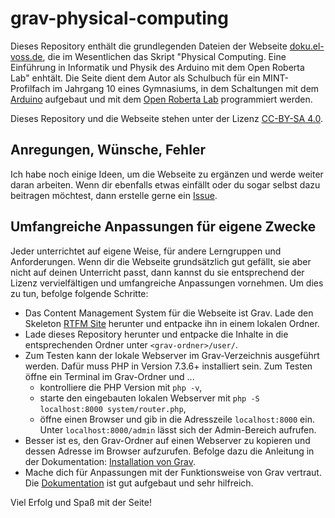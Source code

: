 # grav-physical-computing

Dieses Repository enthält die grundlegenden Dateien der Webseite [doku.el-voss.de](https://doku.el-voss.de/de), die im Wesentlichen das Skript "Physical Computing. Eine Einführung in Informatik und Physik des Arduino mit dem Open Roberta Lab" enhtält. Die Seite dient dem Autor als Schulbuch für ein MINT-Profilfach im Jahrgang 10 eines Gymnasiums, in dem Schaltungen mit dem [Arduino](https://www.arduino.cc/) aufgebaut und mit dem [Open Roberta Lab](https://lab.open-roberta.org/) programmiert werden.

Dieses Repository und die Webseite stehen unter der Lizenz [CC-BY-SA 4.0](https://creativecommons.org/licenses/by-sa/4.0/).

## Anregungen, Wünsche, Fehler

Ich habe noch einige Ideen, um die Webseite zu ergänzen und werde weiter daran arbeiten. Wenn dir ebenfalls etwas einfällt oder du sogar selbst dazu beitragen möchtest, dann erstelle gerne ein [Issue](https://github.com/el-voss/grav-physical-computing/issues).

## Umfangreiche Anpassungen für eigene Zwecke

Jeder unterrichtet auf eigene Weise, für andere Lerngruppen und Anforderungen. Wenn dir die Webseite grundsätzlich gut gefällt, sie aber nicht auf deinen Unterricht passt, dann kannst du sie entsprechend der Lizenz vervielfältigen und umfangreiche Anpassungen vornehmen. Um dies zu tun, befolge folgende Schritte:
- Das Content Management System für die Webseite ist Grav. Lade den Skeleton [RTFM Site](https://getgrav.org/downloads/skeletons) herunter und entpacke ihn in einem lokalen Ordner.
- Lade dieses Repository herunter und entpacke die Inhalte in die entsprechenden Ordner unter `<grav-ordner>/user/`.
- Zum Testen kann der lokale Webserver im Grav-Verzeichnis ausgeführt werden. Dafür muss PHP in Version 7.3.6+ installiert sein. Zum Testen öffne ein Terminal im Grav-Ordner und ...
  - kontrolliere die PHP Version mit `php -v`,
  - starte den eingebauten lokalen Webserver mit `php -S localhost:8000 system/router.php`,
  - öffne einen Browser und gib in die Adresszeile `localhost:8000` ein. Unter `localhost:8000/admin` lässt sich der Admin-Bereich aufrufen.
- Besser ist es, den Grav-Ordner auf einen Webserver zu kopieren und dessen Adresse im Browser aufzurufen. Befolge dazu die Anleitung in der Dokumentation: [Installation von Grav](https://learn.getgrav.org/17/basics/installation).
- Mache dich für Anpassungen mit der Funktionsweise von Grav vertraut. Die [Dokumentation](https://learn.getgrav.org/17) ist gut aufgebaut und sehr hilfreich.

Viel Erfolg und Spaß mit der Seite!
